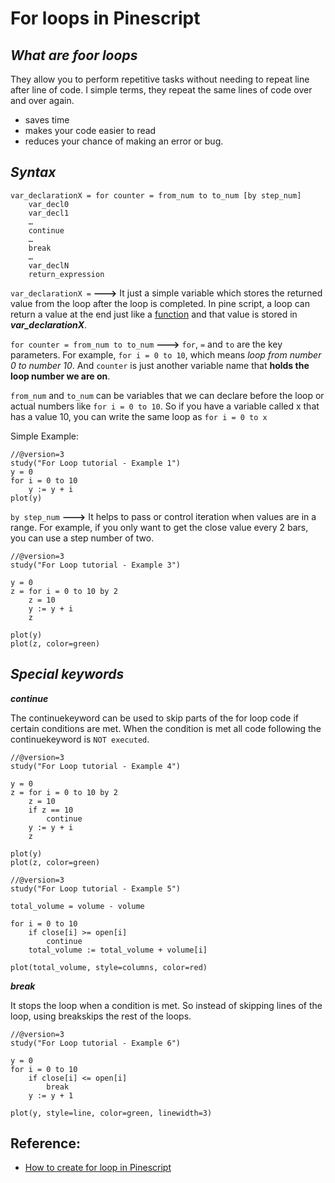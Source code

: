 # **For loops in Pinescript**

## ***What are foor loops***

They allow you to perform repetitive tasks without needing to repeat line after line of code. I simple terms, they repeat the same lines of code over and over again. 
- saves time
- makes your code easier to read
- reduces your chance of making an error or bug. 

## ***Syntax***

```
var_declarationX = for counter = from_num to to_num [by step_num]
    var_decl0
    var_decl1
    …
    continue
    …
    break
    …
    var_declN
    return_expression
```

`var_declarationX =` **--->** It just a simple variable which stores the returned value from the loop after the loop is completed. In pine script, a loop can return a value at the end just like a [function](https://backtest-rookies.com/2017/10/17/tradingview-creating-functions/) and that value is stored in ***var_declarationX***.

`for counter = from_num to to_num` **--->**
 `for`, `=` and `to` are the key parameters. For example, `for i = 0 to 10`, which means *loop from number 0 to number 10*. And `counter` is just another variable name that **holds the loop number we are on**. 

`from_num` and `to_num` can be variables that we can declare before the loop or actual numbers like `for i = 0 to 10`. So if you have a variable called x that has a value 10,  you can write the same loop as `for i = 0 to x`

Simple Example:
```
//@version=3
study("For Loop tutorial - Example 1")
y = 0
for i = 0 to 10
    y := y + i    
plot(y)
```

`by step_num` **--->** It helps to pass or control iteration when values are in a range. For example, if you only want to get the close value every 2 bars, you can use a step number of two.
```
//@version=3
study("For Loop tutorial - Example 3")

y = 0
z = for i = 0 to 10 by 2
    z = 10
    y := y + i
    z
    
plot(y)
plot(z, color=green)
```
## ***Special keywords***
***continue***

The continuekeyword can be used to skip parts of the for loop code if certain conditions are met. When the condition is met all code following the continuekeyword is `NOT executed`. 
```
//@version=3
study("For Loop tutorial - Example 4")

y = 0
z = for i = 0 to 10 by 2
    z = 10
    if z == 10
        continue
    y := y + i
    z
    
plot(y)
plot(z, color=green)
```
```
//@version=3
study("For Loop tutorial - Example 5")

total_volume = volume - volume

for i = 0 to 10
    if close[i] >= open[i]
        continue
    total_volume := total_volume + volume[i]
    
plot(total_volume, style=columns, color=red)
```

***break***

It stops the loop when a condition is met. So instead of skipping lines of the loop, using breakskips the rest of the loops.
```
//@version=3
study("For Loop tutorial - Example 6")

y = 0
for i = 0 to 10
    if close[i] <= open[i]
        break    
    y := y + 1
    
plot(y, style=line, color=green, linewidth=3)
```

## **Reference:**

- [How to create for loop in Pinescript](https://backtest-rookies.com/2018/01/19/tradingview-create-loop/)